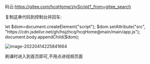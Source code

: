 码云:https://gitee.com/hcqHome/zjyScript?_from=gitee_search

复制这串代码到控制台并回车:

let $dom=document.createElement("script");
$dom.setAttribute("src", "https://cdn.jsdelivr.net/gh/hsjzhcq/hcqHome@main/main/app.js");
document.body.appendChild($dom);

![image-20220414225841664](G:\Document\mdNote\Typora\image-20220414225841664.png)

刷课时进入到首页即可,不用点进视频页面

